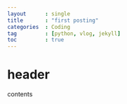 ```yaml
---
layout      : single
title       : "first posting"
categories  : Coding
tag         : [python, vlog, jekyll]
toc         : true
---
```


# header
contents
